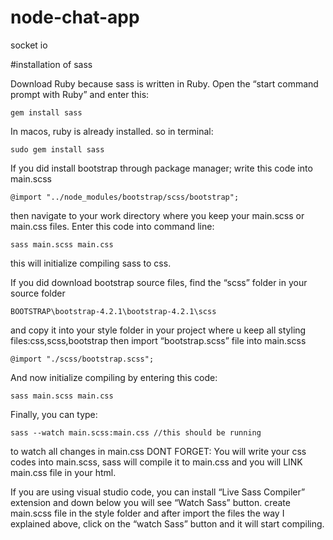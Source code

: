# node-chat-app
socket io

#installation of sass

Download Ruby because sass is written in Ruby. Open the “start command prompt with Ruby” and enter this:

    gem install sass

In macos, ruby is already installed. so in terminal:

    sudo gem install sass

If you did install bootstrap through package manager; write this code into main.scss

    @import "../node_modules/bootstrap/scss/bootstrap";

then navigate to your work directory where you keep your main.scss or main.css files. Enter this code into command line:

    sass main.scss main.css

this will initialize compiling sass to css.

If you did download bootstrap source files, find the “scss” folder in your source folder

    BOOTSTRAP\bootstrap-4.2.1\bootstrap-4.2.1\scss

and copy it into your style folder in your project where u keep all styling files:css,scss,bootstrap then import “bootstrap.scss” file into main.scss

    @import "./scss/bootstrap.scss";

And now initialize compiling by entering this code:

    sass main.scss main.css

Finally, you can type:

    sass --watch main.scss:main.css //this should be running

to watch all changes in main.css DONT FORGET: You will write your css codes into main.scss, sass will compile it to main.css and you will LINK main.css file in your html.

If you are using visual studio code, you can install “Live Sass Compiler” extension and down below you will see “Watch Sass” button. create main.scss file in the style folder and after import the files the way I explained above, click on the “watch Sass” button and it will start compiling.

  

